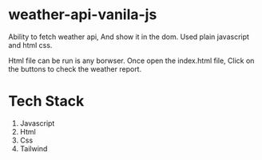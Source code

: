 # weather-api-vanila-js
Ability to fetch weather api, And show it in the dom. Used plain javascript and html css.

Html file can be run is any borwser.
Once open the index.html file, Click on the buttons to check the weather report.

# Tech Stack

1. Javascript
2. Html 
3. Css
4. Tailwind 
